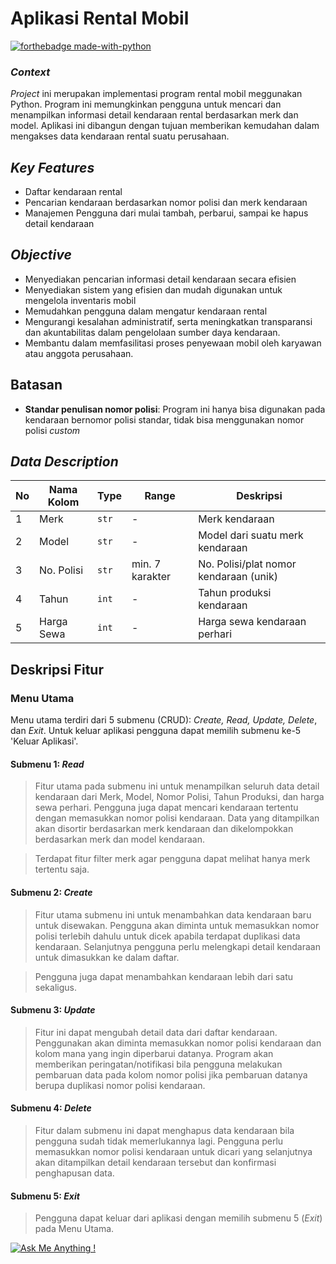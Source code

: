 # Aplikasi Rental Mobil
[![forthebadge made-with-python](http://ForTheBadge.com/images/badges/made-with-python.svg)](https://www.python.org/)

### _Context_
_Project_ ini merupakan implementasi program rental mobil meggunakan Python. Program ini memungkinkan pengguna untuk mencari dan menampilkan informasi detail kendaraan rental berdasarkan merk dan model. Aplikasi ini dibangun dengan tujuan memberikan kemudahan dalam mengakses data kendaraan rental suatu perusahaan.

## _Key Features_
- Daftar kendaraan rental
- Pencarian kendaraan berdasarkan nomor polisi dan merk kendaraan
- Manajemen Pengguna dari mulai tambah, perbarui, sampai ke hapus detail kendaraan


## _Objective_
- Menyediakan pencarian informasi detail kendaraan secara efisien
- Menyediakan sistem yang efisien dan mudah digunakan untuk mengelola inventaris mobil
- Memudahkan pengguna dalam mengatur kendaraan rental
- Mengurangi kesalahan administratif, serta meningkatkan transparansi dan akuntabilitas dalam pengelolaan sumber daya kendaraan.
- Membantu dalam memfasilitasi proses penyewaan mobil oleh karyawan atau anggota perusahaan.

## Batasan
- __Standar penulisan nomor polisi__: Program ini hanya bisa digunakan pada kendaraan bernomor polisi standar, tidak bisa menggunakan nomor polisi _custom_

## _Data Description_
| No | Nama Kolom | Type | Range | Deskripsi |
| ------ | ------ | ---- | ----- | --------- |
| 1 | Merk | `str` | - | Merk kendaraan |
| 2 | Model | `str` | - | Model dari suatu merk kendaraan |
| 3 | No. Polisi | `str` | min. 7 karakter | No. Polisi/plat nomor kendaraan (unik) |
| 4 | Tahun | `int` | - | Tahun produksi kendaraan |
| 5 | Harga Sewa | `int` | - | Harga sewa kendaraan perhari |

## Deskripsi Fitur
### Menu Utama
Menu utama terdiri dari 5 submenu (CRUD): _Create, Read, Update, Delete_, dan _Exit_. Untuk keluar aplikasi pengguna dapat memilih submenu ke-5 'Keluar Aplikasi'.

#### Submenu 1: _Read_

> Fitur utama pada submenu ini untuk menampilkan seluruh data detail kendaraan dari Merk, Model, Nomor Polisi, Tahun Produksi, dan harga sewa perhari. Pengguna juga dapat mencari kendaraan tertentu dengan memasukkan nomor polisi kendaraan. Data yang ditampilkan akan disortir berdasarkan merk kendaraan dan dikelompokkan berdasarkan merk dan model kendaraan.

> Terdapat fitur filter merk agar pengguna dapat melihat hanya merk tertentu saja.

#### Submenu 2: _Create_

> Fitur utama submenu ini untuk menambahkan data kendaraan baru untuk disewakan. Pengguna akan diminta untuk memasukkan nomor polisi terlebih dahulu untuk dicek apabila terdapat duplikasi data kendaraan. Selanjutnya pengguna perlu melengkapi detail kendaraan untuk dimasukkan ke dalam daftar.

> Pengguna juga dapat menambahkan kendaraan lebih dari satu sekaligus.

#### Submenu 3: _Update_

> Fitur ini dapat mengubah detail data dari daftar kendaraan. Penggunakan akan diminta memasukkan nomor polisi kendaraan dan kolom mana yang ingin diperbarui datanya. Program akan memberikan peringatan/notifikasi bila pengguna melakukan pembaruan data pada kolom nomor polisi jika pembaruan datanya berupa duplikasi nomor polisi kendaraan.

#### Submenu 4: _Delete_

> Fitur dalam submenu ini dapat menghapus data kendaraan bila pengguna sudah tidak memerlukannya lagi. Pengguna perlu memasukkan nomor polisi kendaraan untuk dicari yang selanjutnya akan ditampilkan detail kendaraan tersebut dan konfirmasi penghapusan data.

#### Submenu 5: _Exit_

> Pengguna dapat keluar dari aplikasi dengan memilih submenu 5 (_Exit_) pada Menu Utama.


 [![Ask Me Anything !](https://img.shields.io/badge/Ask%20me-anything-1abc9c.svg)](https://www.instagram.com/raka_id/)
